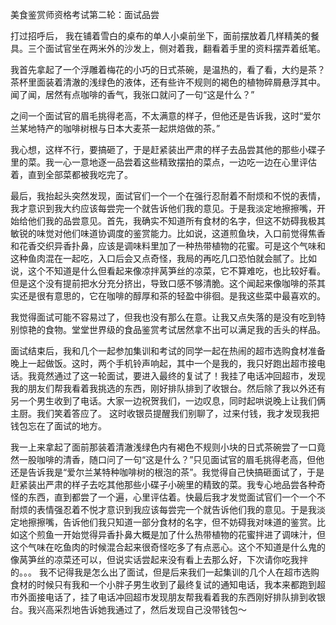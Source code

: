 美食鉴赏师资格考试第二轮：面试品尝

打过招呼后， 我在铺着雪白的桌布的单人小桌前坐下，面前摆放着几样精美的餐具。三个面试官坐在两米外的沙发上，侧对着我，翻看着手里的资料摆弄着纸笔。

我首先拿起了一个浮雕着梅花的小巧的日式茶碗，是温热的，看了看，大约是茶？茶杯里面装着清澈的浅绿色的液体，还有些许不规则的褐色的植物碎屑悬浮其中。闻了闻，居然有点咖啡的香气，我张口就问了一句“这是什么？”

之间一个面试官的眉毛挑得老高，不太满意的样子，但他还是告诉我，这时“爱尔兰某地特产的咖啡树根与日本大麦茶一起烘焙做的茶。”

我心想，这样不行，要搞砸了，于是赶紧装出严肃的样子去品尝其他的那些小碟子里的菜。我一心一意地逐一品尝着这些精致摆拍的菜点，一边吃一边在心里评估着，直到全部菜都被我吃完了。

最后，我抬起头突然发现，面试官们一个一个在强行忍耐着不耐烦和不悦的表情，我才意识到我大约应该每尝完一个就告诉他们我的意见。于是我淡定地擦擦嘴，开始给他们我的品尝意见。首先，我确实不知道所有食材的名字，但这不妨碍我极其敏锐的味觉对他们味道协调度的鉴赏能力。比如说，这道煎鱼块，入口前觉得焦香和花香交织异香扑鼻，应该是调味料里加了一种热带植物的花蜜。可是这个气味和这种鱼肉混在一起吃，入口后会又点奇怪，我局的再吃几口恐怕就会腻了。比如说，这个不知道是什么但看起来像凉拌莴笋丝的凉菜，它不算难吃，也比较好看。但是这个没有提前把水分充分挤出，导致口感不够清脆。这个闻起来像咖啡的茶其实还是很有意思的，它在咖啡的醇厚和茶的轻盈中徘徊。是我这些菜中最喜欢的。

我觉得面试可能不容易过了，但我也没有那么在意。让我又点失落的是没有吃到特别惊艳的食物。堂堂世界级的食品鉴赏考试居然拿不出可以满足我的舌头的样品。

面试结束后，我和几个一起参加集训和考试的同学一起在热闹的超市选购食材准备晚上一起做饭。这时，两个手机铃声响起，其中一个是我的，我只好跑出超市接电话。我竟然通过了这一轮面试，要进入最终的复试了！我挂了电话冲回超市，发现我的朋友们帮我看着我挑选的东西，刚好排队排到了收银台。然后除了我以外还有另一个男生收到了电话。大家一边祝贺我们，一边叹息，同时起哄说晚上让我们俩主厨。我们笑着答应了。 这时收银员提醒我们别聊了，过来付钱，我才发现我把钱包忘在了面试的地方。


我一上来拿起了面前那装着清澈浅绿色内有褐色不规则小块的日式茶碗尝了一口竟然一股咖啡的清香，随口问了一句“这是什么？”只见面试官的眉毛挑得老高，但他还是告诉我是“爱尔兰某特种咖啡树的根泡的茶”。我觉得自己快搞砸面试了，于是赶紧装出严肃的样子去吃其他那些小碟子小碗里的精致的菜。我专心地品尝各种奇怪的东西，直到都尝了一个遍，心里评估着。快最后我才发觉面试官们一个一个不耐烦的表情强忍着不悦才意识到我应该每尝完一个就告诉他们我的意见。于是我淡定地擦擦嘴，告诉他们我只知道一部分食材的名字，但不妨碍我对味道的鉴赏。比如这个煎鱼一开始觉得异香扑鼻大概是加了什么热带植物的花蜜拌进了调味汁，但这个气味在吃鱼肉的时候混合起来很奇怪吃多了有点恶心。这个不知道是什么鬼的像莴笋丝的凉菜还可以，但说实话尝起来没有看上去那么好，下次请你吃我拌的。。。
我不记得我是怎么出了面试，但是后来我们一起集训的几个人在超市选购食材的时候只有我和一个小胖子男生收到了最终复试的通知电话，我本来都跑到超市外面接电话了，挂了电话冲回超市发现朋友帮我看着我的东西刚好排队排到收银台。我兴高采烈地告诉她我通过了，然后发现自己没带钱包～

